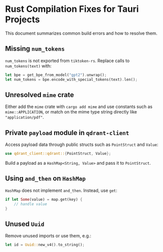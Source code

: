 # Rust Compilation Fixes for Tauri Projects

This document summarizes common build errors and how to resolve them.

## Missing `num_tokens`
`num_tokens` is not exported from `tiktoken-rs`. Replace calls to `num_tokens(text)` with:

```rust
let bpe = get_bpe_from_model("gpt2").unwrap();
let num_tokens = bpe.encode_with_special_tokens(text).len();
```

## Unresolved `mime` crate
Either add the `mime` crate with `cargo add mime` and use constants such as `mime::APPLICATION`, or match on the mime type string directly like `"application/pdf"`.

## Private `payload` module in `qdrant-client`
Access payload data through public structs such as `PointStruct` and `Value`:

```rust
use qdrant_client::qdrant::{PointStruct, Value};
```

Build a payload as a `HashMap<String, Value>` and pass it to `PointStruct`.

## Using `and_then` on `HashMap`
`HashMap` does not implement `and_then`. Instead, use `get`:

```rust
if let Some(value) = map.get(key) {
    // handle value
}
```

## Unused `Uuid`
Remove unused imports or use them, e.g.:

```rust
let id = Uuid::new_v4().to_string();
```
